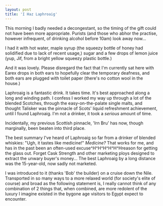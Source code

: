 ```yaml
---
layout: post
title: 'I Haz Laphroaig'
---
```


This morning I badly needed a decongestant, so the timing of the gift could not have been more appropriate.  Purists (and those who abhor the practise, however infrequent, of drinking alcohol before 10am) look away now…
 
I had it with hot water, maple syrup (the squeezy bottle of honey had solidified due to lack of recent usage,) sugar and a few drops of lemon juice (yup, Jif, from a bright yellow squeezy plastic bottle.)

And it was lovely.  Please disregard the fact that I'm currently sat here with Earex drops in both ears to hopefully clear the temporary deafness, and both ears are plugged with toilet paper (there's no cotton wool in the house.)

Laphroaig is a fantastic drink.  It takes time. It's best approached along a long and winding path. I confess I worked my way up through a lot of the blended Scotches, through the easy-on-the-palate single malts, and thought Talisker was the pinnacle of Scots' liquid refreshment achievement, until I found Laphroaig.  I'm not a drinker, it took a *serious* amount of time.

Incidentally, my previous Scottish pinnacle, 'Irn Bru' has now, though marginally, been beaten into third place.

The best summary I've heard of Laphroaig so far from a drinker of blended whiskies: "Ugh, it tastes like medicine!"  *Medicine?* That works for me, and has in the past been an often-used excuse^H^H^H^H^H^Hreason for getting the glass out.  Forget Cask Strength and other marketing ploys designed to extract the unwary buyer's money... The best Laphroaig by a long distance was the 15-year-old, now sadly not marketed.

I was introduced to it (thanks 'Bob' the builder) on a cruise down the Nile.  Transported in so many ways to a more relaxed world (for society's elite of course) and broad as the following statement is, I really cannot think of any combination of 2 things that, when combined, are more redolent of the luxury I imagine existed in the bygone age visitors to Egypt expect to encounter.

